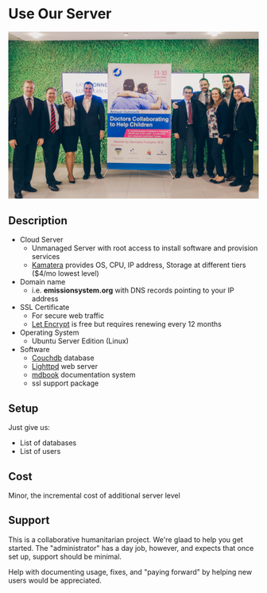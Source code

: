 # Use Our Server

![](images/38392381_10209677299768441_6038594761135226880_n.jpg)

## Description

* Cloud Server
  * Unmanaged Server with root access to install software and provision services
  * [Kamatera](https://www.kamatera.com/products/cloud-servers/) provides OS, CPU, IP address, Storage at different tiers ($4/mo lowest level)
* Domain name
  * i.e. **emissionsystem.org** with DNS records pointing to your IP address
* SSL Certificate
  * For secure web traffic
  * [Let Encrypt](https://letsencrypt.org/) is free but requires renewing every 12 months
* Operating System
  * Ubuntu Server Edition (Linux)
* Software
  * [Couchdb](https://couchdb.apache.org/) database
  * [Lighttpd](https://www.lighttpd.net/) web server
  * [mdbook](https://rust-lang.github.io/mdBook/) documentation system
  * ssl support package

## Setup

Just give us:

* List of databases
* List of users

## Cost

Minor, the incremental cost of additional server level

## Support

This is a collaborative humanitarian project. We're glaad to help you get started. The "administrator" has a day job, however, and expects that once set up, support should be minimal. 

Help with documenting usage, fixes, and "paying forward" by helping new users would be appreciated.